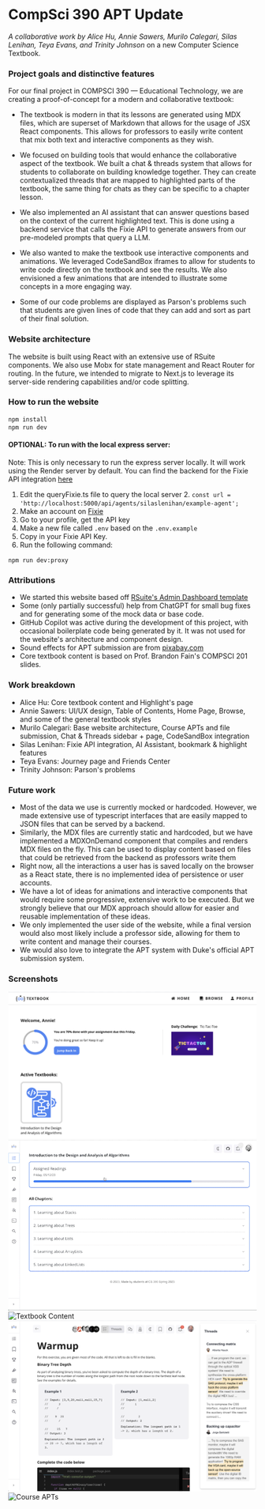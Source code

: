 # CompSci 390 APT Update

_A collaborative work by Alice Hu, Annie Sawers, Murilo Calegari, Silas Lenihan, Teya Evans, and Trinity Johnson_ on a new Computer Science Textbook.

### Project goals and distinctive features

For our final project in COMPSCI 390 — Educational Technology,
we are creating a proof-of-concept for a modern and collaborative textbook:

* The textbook is modern in that its lessons are generated using
MDX files, which are superset of Markdown that allows for the
usage of JSX React components. This allows for professors to easily
write content that mix both text and interactive components as they wish.

* We focused on building tools that would enhance the collaborative
aspect of the textbook. We built a chat & threads system that allows
for students to collaborate on building knowledge together.
They can create contextualized threads that are mapped
to highlighted parts of the textbook, the same thing for chats as they can be specific
to a chapter lesson.

* We also implemented an AI assistant that can answer questions based on the context
of the current highlighted text. This is done using a backend service that calls
the Fixie API to generate answers from our pre-modeled prompts that query a LLM.

* We also wanted to make the textbook use interactive components and animations.
We leveraged CodeSandBox iframes to allow for students to write code directly
on the textbook and see the results. We also envisioned a few animations that
are intended to illustrate some concepts in a more engaging way.

* Some of our code problems are displayed as Parson's problems such that students
are given lines of code that they can add and sort as part of their final solution.

### Website architecture

The website is built using React with an extensive use of RSuite components.
We also use Mobx for state management and React Router for routing. In the future,
we intended to migrate to Next.js to leverage its server-side rendering capabilities
and/or code splitting.

### How to run the website

```
npm install
npm run dev
```

#### OPTIONAL: To run with the local express server:

Note: This is only necessary to run the express server locally.
It will work using the Render server by default.
You can find the backend for the Fixie API integration [here](https://github.com/silaslenihan/online-textbook-backend)

1. Edit the queryFixie.ts file to query the local server
   2. ```const url = 'http://localhost:5000/api/agents/silaslenihan/example-agent';```
2. Make an account on [Fixie](app.fixie.ai)
3. Go to your profile, get the API key
4. Make a new file called `.env` based on the `.env.example`
5. Copy in your Fixie API Key.
6. Run the following command:

```
npm run dev:proxy
```

### Attributions

* We started this website based off [RSuite's Admin Dashboard template](https://github.com/rsuite/rsuite-admin-template)
* Some (only partially successful) help from ChatGPT for small bug fixes and for generating some of the mock data or base code.
* GitHub Copilot was active during the development of this project, with occasional boilerplate code being generated by it.
It was not used for the website's architecture and component design.
* Sound effects for APT submission are from [pixabay.com](https://pixabay.com/sound-effects/)
* Core textbook content is based on Prof. Brandon Fain's COMPSCI 201 slides.

### Work breakdown

* Alice Hu: Core textbook content and Highlight's page
* Annie Sawers: UI/UX design, Table of Contents, Home Page, Browse, and some of the general textbook styles
* Murilo Calegari: Base website architecture, Course APTs and file submission, Chat & Threads sidebar + page, CodeSandBox integration
* Silas Lenihan: Fixie API integration, AI Assistant, bookmark & highlight features
* Teya Evans: Journey page and Friends Center
* Trinity Johnson: Parson's problems

### Future work

* Most of the data we use is currently mocked or hardcoded.
However, we made extensive use of typescript interfaces that are easily
mapped to JSON files that can be served by a backend.
* Similarly, the MDX files are currently static and hardcoded,
but we have implemented a MDXOnDemand component that compiles
and renders MDX files on the fly. This can be used to display content
based on files that could be retrieved from the backend as professors
write them
* Right now, all the interactions a user has is saved locally on the browser 
as a React state, there is no implemented idea of persistence or user accounts.
* We have a lot of ideas for animations and interactive components that
would require some progressive, extensive work to be executed.
But we strongly believe that our MDX approach should allow for easier
and reusable implementation of these ideas.
* We only implemented the user side of the website,
while a final version would also most likely include a professor side,
allowing for them to write content and manage their courses.
* We would also love to integrate the APT system with Duke's official
APT submission system.

### Screenshots

![Home Page](./images/1_home_page.png)
![Table of Contents](./images/2_table_of_contents.gif)
![Textbook Content](./images/3_textbook_content.gif)
![Textbook content threads](./images/4_textbook_content_threads.png)
![Course APTs](./images/5_course_apts.gif)